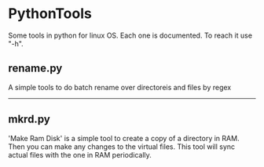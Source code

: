 # PythonTools
Some tools in python for linux OS. Each one is documented. To reach it use "-h".

## rename.py
A simple tools to do batch rename over directoreis and files by regex

---

## mkrd.py
'Make Ram Disk' is a simple tool to create a copy of a directory in RAM. Then you can make any changes to the virtual files. This tool will sync actual files with the one in RAM periodically.
